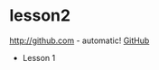 # lesson2
http://github.com - automatic!
[GitHub](http://github.com)
<p>
   <ul>
     <li>Lesson 1</li>
   </ul>
</p>
